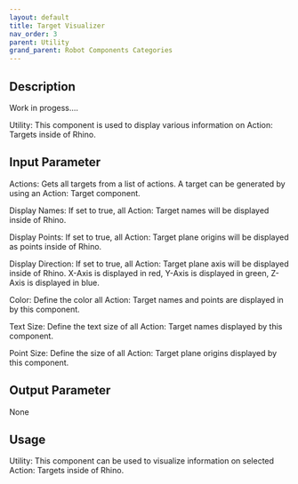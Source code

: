 ```yaml
---
layout: default
title: Target Visualizer
nav_order: 3
parent: Utility
grand_parent: Robot Components Categories
---
```


## Description

Work in progess....

Utility: This component is used to display various information on Action: Targets inside of Rhino.

## Input Parameter

Actions: Gets all targets from a list of actions. A target can be generated by using an Action: Target component.

Display Names: If set to true, all Action: Target names will be displayed inside of Rhino.

Display Points: If set to true, all Action: Target plane origins will be displayed as points inside of Rhino.

Display Direction: If set to true, all Action: Target plane axis will be displayed inside of Rhino. X-Axis is displayed in red, Y-Axis is displayed in green, Z-Axis is displayed in blue.

Color: Define the color all Action: Target names and points are displayed in by this component.

Text Size: Define the text size of all Action: Target names displayed by this component.

Point Size: Define the size of all Action: Target plane origins displayed by this component.


## Output Parameter

None

## Usage

Utility: This component can be used to visualize information on selected Action: Targets inside of Rhino.
